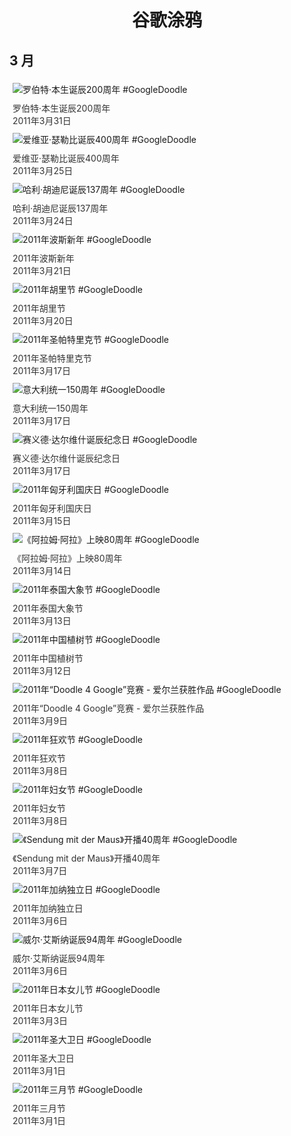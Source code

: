 
<h1 align="center"> 谷歌涂鸦 </h1>




## 3 月

<div class="image">


<img src="https://www.google.com/logos/2011/bunsen11-hp.png" alt="罗伯特·本生诞辰200周年 #GoogleDoodle" style="margin: 5px"/>
<div class="info" style="font-size: 14px; color:#333333; margin:5px"><div class="title">罗伯特·本生诞辰200周年</div><div class="date">2011年3月31日</div></div>

<img src="https://lh3.googleusercontent.com/FxhnG2xs5MkhjHnmxUTlKW2Ykp82BurAAZNvV5LVJrwy2nhOwTWnV7WHXO4l3btyB-wsrJbxQNT4sJCIfHRa2bT_fcWveFGlL5BhPRLy=s660" alt="爱维亚·瑟勒比诞辰400周年 #GoogleDoodle" style="margin: 5px"/>
<div class="info" style="font-size: 14px; color:#333333; margin:5px"><div class="title">爱维亚·瑟勒比诞辰400周年</div><div class="date">2011年3月25日</div></div>

<img src="https://lh3.googleusercontent.com/QkGmBdimLa_oMG9wcM9dOt1H_uHRC6p_U8Aeebfimx7aqzbwbUSIt6h4WTe2eAIwblFvb7RTdRzHgnz8gvEp8lT65zzys29s5bi8dbpy=s660" alt="哈利·胡迪尼诞辰137周年 #GoogleDoodle" style="margin: 5px"/>
<div class="info" style="font-size: 14px; color:#333333; margin:5px"><div class="title">哈利·胡迪尼诞辰137周年</div><div class="date">2011年3月24日</div></div>

<img src="https://lh3.googleusercontent.com/4wi4KcVqw8pd3xsop8pszZknf3cf8gS738qb3aOreEx-aQRu7F-cnUhaL5ZyOJYZ2dh4I86HULhFxohweV2aH2yzvVvNQPB24TxlOIU=s660" alt="2011年波斯新年 #GoogleDoodle" style="margin: 5px"/>
<div class="info" style="font-size: 14px; color:#333333; margin:5px"><div class="title">2011年波斯新年</div><div class="date">2011年3月21日</div></div>

<img src="https://www.google.com/logos/2011/holi11-hp.jpg" alt="2011年胡里节 #GoogleDoodle" style="margin: 5px"/>
<div class="info" style="font-size: 14px; color:#333333; margin:5px"><div class="title">2011年胡里节</div><div class="date">2011年3月20日</div></div>

<img src="https://lh3.googleusercontent.com/CKe_uCv5qdtFV_Jnfr7e5bSI08jNFRmjxIH8QDBLju4Qnauisb8CWYyJIZuQDO7VMV4exOqtisI3EKJi1TImClLuj-3mh6sTIZdfBT0P=s660" alt="2011年圣帕特里克节 #GoogleDoodle" style="margin: 5px"/>
<div class="info" style="font-size: 14px; color:#333333; margin:5px"><div class="title">2011年圣帕特里克节</div><div class="date">2011年3月17日</div></div>

<img src="https://lh3.googleusercontent.com/PMw4qlA4NqBABbzkmVrtiYXnNJVHsx65eyfiGo3Lz2Q2dLm0DZoVSOOjtR_4z_sHKSeMHcH-qbqStSwgv-3-kZoGmXPRpKssCroHSNJA=s660" alt="意大利统一150周年 #GoogleDoodle" style="margin: 5px"/>
<div class="info" style="font-size: 14px; color:#333333; margin:5px"><div class="title">意大利统一150周年</div><div class="date">2011年3月17日</div></div>

<img src="https://lh3.googleusercontent.com/IV_N8gdB17fe8F_4RVsivusBQkv8W-qjdnrHpiHCtrKkiiRjYb5FuUskSqc99yhLVxDLN7sO53ASDZ6aE69CPmH7ujWrIo2FJQ918RRF=s660" alt="赛义德·达尔维什诞辰纪念日 #GoogleDoodle" style="margin: 5px"/>
<div class="info" style="font-size: 14px; color:#333333; margin:5px"><div class="title">赛义德·达尔维什诞辰纪念日</div><div class="date">2011年3月17日</div></div>

<img src="https://lh3.googleusercontent.com/omNcai1rPhAlWNSVToX_Ey6LHhxezhm0QBCLDM9J4OyR5Y6DVD82EBPMQMeu-ipSgWyQD9p269n3098LB5ZWGUtOTKZJB3dcVk10DL3I=s660" alt="2011年匈牙利国庆日 #GoogleDoodle" style="margin: 5px"/>
<div class="info" style="font-size: 14px; color:#333333; margin:5px"><div class="title">2011年匈牙利国庆日</div><div class="date">2011年3月15日</div></div>

<img src="https://lh3.googleusercontent.com/UUdoRvMlPUUo6sj4rDC9N_l0ZItT-G9ABAUB6WgNSu1f1ILp673ZSWPyBGxbSaxkiNQqXwrxNrQRZ_FIJqgQuSlqpE3H9r6wIzrMmYs=s660" alt="《阿拉姆·阿拉》上映80周年 #GoogleDoodle" style="margin: 5px"/>
<div class="info" style="font-size: 14px; color:#333333; margin:5px"><div class="title">《阿拉姆·阿拉》上映80周年</div><div class="date">2011年3月14日</div></div>

<img src="https://lh3.googleusercontent.com/HCkIanZE3-gWl1w7Ls3nMEwmeGbT3e45gFHx7-0nm2mSCswniDtMXCtI0JWOftdsPpXyZmSRP_FlIabPMUDHlUhDJ-HruHOrXpWkjsvm=s660" alt="2011年泰国大象节 #GoogleDoodle" style="margin: 5px"/>
<div class="info" style="font-size: 14px; color:#333333; margin:5px"><div class="title">2011年泰国大象节</div><div class="date">2011年3月13日</div></div>

<img src="https://lh3.googleusercontent.com/Cb24cmYtL9OZcjUBHyvbXt9Vh4L7Jq-tvw7gWDaq2WWvulM4z4RyoydcGvnwT6de_wFPWpnRCIVKEZg5NrAA5drEFa7HhIRYaCTfpaA=s660" alt="2011年中国植树节 #GoogleDoodle" style="margin: 5px"/>
<div class="info" style="font-size: 14px; color:#333333; margin:5px"><div class="title">2011年中国植树节</div><div class="date">2011年3月12日</div></div>

<img src="https://www.google.com/logos/2011/d4g-ireland11-hp.jpg" alt="2011年“Doodle 4 Google”竞赛 - 爱尔兰获胜作品 #GoogleDoodle" style="margin: 5px"/>
<div class="info" style="font-size: 14px; color:#333333; margin:5px"><div class="title">2011年“Doodle 4 Google”竞赛 - 爱尔兰获胜作品</div><div class="date">2011年3月9日</div></div>

<img src="https://lh3.googleusercontent.com/S6NlyrT5AxSiYotqVhHRvhoJNFdK2mBkYVem-DvMJJEh97-Ii9w0BSdiRtsttGQQSy4jEfe76juHHrtl10drg_nwL-yu08sbUvXNzKJy=s660" alt="2011年狂欢节 #GoogleDoodle" style="margin: 5px"/>
<div class="info" style="font-size: 14px; color:#333333; margin:5px"><div class="title">2011年狂欢节</div><div class="date">2011年3月8日</div></div>

<img src="https://lh3.googleusercontent.com/7rSlcdHYmudXkhbsbI-MEvFcweDGoHU4FOpQPxj4bOFg_h1o8Dhn9k6kjdIMyq4tcdCUHl3ulJMWZYxS-RPm-YrZlDfx5hy59p6gvJm6=s660" alt="2011年妇女节 #GoogleDoodle" style="margin: 5px"/>
<div class="info" style="font-size: 14px; color:#333333; margin:5px"><div class="title">2011年妇女节</div><div class="date">2011年3月8日</div></div>

<img src="https://lh3.googleusercontent.com/Ok30VjpVFEdUEXAJ7e7KNU8CZyVyWPqfhrTGRuV_EaKcbK_xmMuRM9pSgRt5MEY98fLba1eGBOn9lPRk7M0w5-yolfBDcA2mUd2blhwz0g=s660" alt="《Sendung mit der Maus》开播40周年 #GoogleDoodle" style="margin: 5px"/>
<div class="info" style="font-size: 14px; color:#333333; margin:5px"><div class="title">《Sendung mit der Maus》开播40周年</div><div class="date">2011年3月7日</div></div>

<img src="https://lh3.googleusercontent.com/0wYcfOUKQ3NegmzsLmQCskRYkx4TESUqXPIlOFMQssByOZbXmLG9jEZ7eM5c7I_lLcfRJeFZIuph43QpauX8k4VELUyUyrY3zjnoz4iF=s660" alt="2011年加纳独立日 #GoogleDoodle" style="margin: 5px"/>
<div class="info" style="font-size: 14px; color:#333333; margin:5px"><div class="title">2011年加纳独立日</div><div class="date">2011年3月6日</div></div>

<img src="https://www.google.com/logos/2011/eisner11-hp.jpg" alt="威尔·艾斯纳诞辰94周年 #GoogleDoodle" style="margin: 5px"/>
<div class="info" style="font-size: 14px; color:#333333; margin:5px"><div class="title">威尔·艾斯纳诞辰94周年</div><div class="date">2011年3月6日</div></div>

<img src="https://lh3.googleusercontent.com/NlYibiKcYgxu1lac_VnIbkUkwmYBQmZyxiqZWh_9rNA8JZ9yBDTdnCcLILS8LBFcE_lyYwGK5ECYYv0XDMkYN1CKaSI5uGQBId_CO5fA=s660" alt="2011年日本女儿节 #GoogleDoodle" style="margin: 5px"/>
<div class="info" style="font-size: 14px; color:#333333; margin:5px"><div class="title">2011年日本女儿节</div><div class="date">2011年3月3日</div></div>

<img src="https://lh3.googleusercontent.com/AAWRGyfeAdIjYJ9AZNrAgele96GajQu6fqH0D6ekqgzD6jMcB31MeJyt_iP9p2Jj1IHfg2vwZ558ChhLWnVSGLTLjwzA62ckvhGlgsQQiA=s660" alt="2011年圣大卫日 #GoogleDoodle" style="margin: 5px"/>
<div class="info" style="font-size: 14px; color:#333333; margin:5px"><div class="title">2011年圣大卫日</div><div class="date">2011年3月1日</div></div>

<img src="https://lh3.googleusercontent.com/8btoRDaQvzIkPKvqQ0EY4Fohi3jFxkOUKN12Ni4tNMLpr5bR5jf8IHVXw2ZI9HQAgTxrd25oIcYskPxoGUnXu5QscvfAR3RdqO73hKea=s660" alt="2011年三月节 #GoogleDoodle" style="margin: 5px"/>
<div class="info" style="font-size: 14px; color:#333333; margin:5px"><div class="title">2011年三月节</div><div class="date">2011年3月1日</div></div>

</div>









